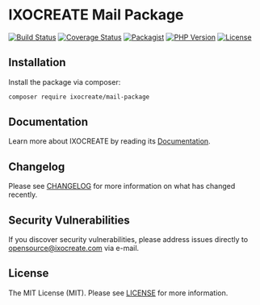 # IXOCREATE Mail Package

[![Build Status](https://travis-ci.com/ixocreate/mail-package.svg?branch=master)](https://travis-ci.com/ixocreate/mail-package)
[![Coverage Status](https://coveralls.io/repos/github/ixocreate/mail-package/badge.svg?branch=master)](https://coveralls.io/github/ixocreate/mail-package?branch=master)
[![Packagist](https://img.shields.io/packagist/v/ixocreate/mail-package.svg)](https://packagist.org/packages/ixocreate/mail-package)
[![PHP Version](https://img.shields.io/packagist/php-v/ixocreate/mail-package.svg)](https://packagist.org/packages/ixocreate/mail-package)
[![License](https://img.shields.io/github/license/ixocreate/mail-package.svg)](LICENSE)

## Installation

Install the package via composer:

```sh
composer require ixocreate/mail-package
```

## Documentation

Learn more about IXOCREATE by reading its [Documentation](https://ixocreate.github.io/).

## Changelog

Please see [CHANGELOG](CHANGELOG.md) for more information on what has changed recently.

## Security Vulnerabilities

If you discover security vulnerabilities, please address issues directly to opensource@ixocreate.com via e-mail.

## License

The MIT License (MIT). Please see [LICENSE](LICENSE) for more information.
